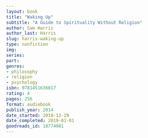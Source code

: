 ```yaml
---
layout: book
title: "Waking Up"
subtitle: "A Guide to Spirituality Without Religion"
author: Sam Harris
author_last: Harris
slug: harris-waking-up
type: nonfiction
img: 
series: 
part: 
genres:
- philosophy
- religion
- psychology
isbn: 9781451636017
rating: 4
pages: 256
format: audiobook
publish_year: 2014
date_started: 2018-12-29
date_completed: 2019-01-01
goodreads_id: 18774981
---
```

